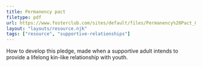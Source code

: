 ```yaml
---
title: Permanency pact
filetype: pdf
url: https://www.fosterclub.com/sites/default/files/Permanency%20Pact_0.pdf
layout: "layouts/resource.njk"
tags: ["resource", "supportive-relationships"]
---
```


How to develop this pledge, made when a supportive adult intends to provide a lifelong kin-like relationship with youth.